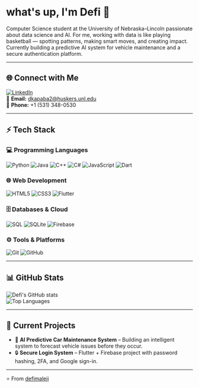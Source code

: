 # what's up, I'm Defi 👋

Computer Science student at the University of Nebraska–Lincoln passionate about data science and AI.
For me, working with data is like playing basketball — spotting patterns, making smart moves, and creating impact.
Currently building a predictive AI system for vehicle maintenance and a secure authentication platform.

---

## 🌐 Connect with Me
[![LinkedIn](https://img.shields.io/badge/LinkedIn-blue?logo=linkedin&logoColor=white)](https://www.linkedin.com/in/defi-maleji)  
📧 **Email:** [dkapaba2@huskers.unl.edu](mailto:dkapaba2@huskers.unl.edu)  
📱 **Phone:** +1 (531) 348-0530  

---

## ⚡ Tech Stack

### 💻 Programming Languages
![Python](https://img.shields.io/badge/Python-3776AB?logo=python&logoColor=white)
![Java](https://img.shields.io/badge/Java-007396?logo=java&logoColor=white)
![C++](https://img.shields.io/badge/C++-00599C?logo=cplusplus&logoColor=white)
![C#](https://img.shields.io/badge/C%23-239120?logo=c-sharp&logoColor=white)
![JavaScript](https://img.shields.io/badge/JavaScript-F7DF1E?logo=javascript&logoColor=black)
![Dart](https://img.shields.io/badge/Dart-0175C2?logo=dart&logoColor=white)

### 🌐 Web Development
![HTML5](https://img.shields.io/badge/HTML5-E34F26?logo=html5&logoColor=white)
![CSS3](https://img.shields.io/badge/CSS3-1572B6?logo=css3&logoColor=white)
![Flutter](https://img.shields.io/badge/Flutter-02569B?logo=flutter&logoColor=white)

### 🗄️ Databases & Cloud
![SQL](https://img.shields.io/badge/SQL-4479A1?logo=database&logoColor=white)
![SQLite](https://img.shields.io/badge/SQLite-003B57?logo=sqlite&logoColor=white)
![Firebase](https://img.shields.io/badge/Firebase-FFCA28?logo=firebase&logoColor=black)

### ⚙️ Tools & Platforms
![Git](https://img.shields.io/badge/Git-F05032?logo=git&logoColor=white)
![GitHub](https://img.shields.io/badge/GitHub-181717?logo=github&logoColor=white)

---

## 📊 GitHub Stats
![Defi's GitHub stats](https://github-readme-stats.vercel.app/api?username=defimal&show_icons=true&theme=tokyonight)  
![Top Languages](https://github-readme-stats.vercel.app/api/top-langs/?username=defimal&layout=compact&theme=tokyonight)

---

## 🚀 Current Projects
- 🔧 **AI Predictive Car Maintenance System** – Building an intelligent system to forecast vehicle issues before they occur.  
- 🔒 **Secure Login System** – Flutter + Firebase project with password hashing, 2FA, and Google sign-in.  

---

⭐️ From [defimaleji](https://github.com/defimaleji)

